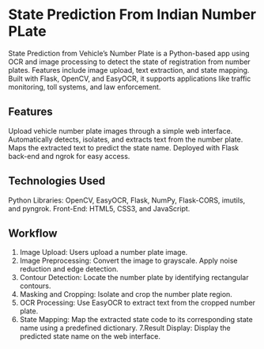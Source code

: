 # State Prediction From Indian Number PLate
State Prediction from Vehicle’s Number Plate is a Python-based app using OCR and image processing to detect the state of registration from number plates. Features include image upload, text extraction, and state mapping. Built with Flask, OpenCV, and EasyOCR, it supports applications like traffic monitoring, toll systems, and law enforcement.

## Features
Upload vehicle number plate images through a simple web interface.
Automatically detects, isolates, and extracts text from the number plate.
Maps the extracted text to predict the state name.
Deployed with Flask back-end and ngrok for easy access.

## Technologies Used
Python Libraries: OpenCV, EasyOCR, Flask, NumPy, Flask-CORS, imutils, and pyngrok.
Front-End: HTML5, CSS3, and JavaScript.


## Workflow
1. Image Upload: Users upload a number plate image.
2. Image Preprocessing:
     Convert the image to grayscale.
     Apply noise reduction and edge detection.
3. Contour Detection: Locate the number plate by identifying rectangular contours.
4. Masking and Cropping: Isolate and crop the number plate region.
5. OCR Processing: Use EasyOCR to extract text from the cropped number plate.
6. State Mapping: Map the extracted state code to its corresponding state name using a predefined dictionary.
7.Result Display: Display the predicted state name on the web interface.
